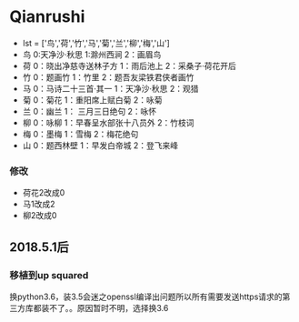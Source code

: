 # Qianrushi
- lst = ['鸟','荷','竹','马','菊','兰','柳','梅','山']
- 鸟 0:天净沙·秋思 1:滁州西涧 2：画眉鸟
- 荷 0：晓出净慈寺送林子方 1：雨后池上 2：采桑子·荷花开后
- 竹 0：题画竹 1：竹里 2：题吾友梁铁君侠者画竹
- 马 0：马诗二十三首·其一 1：天净沙·秋思 2：观猎
- 菊 0：菊花 1：重阳席上赋白菊 2：咏菊
- 兰 0：幽兰 1： 三月三日绝句 2：咏怀
- 柳 0：咏柳 1：早春呈水部张十八员外 2：竹枝词
- 梅 0：墨梅 1：雪梅 2：梅花绝句
- 山 0：题西林壁 1：早发白帝城 2：登飞来峰
### 修改
- 荷花2改成0
- 马1改成2
- 柳2改成0

## 2018.5.1后
### 移植到up squared

 换python3.6，装3.5会迷之openssl编译出问题所以所有需要发送https请求的第三方库都装不了。。原因暂时不明，选择换3.6

